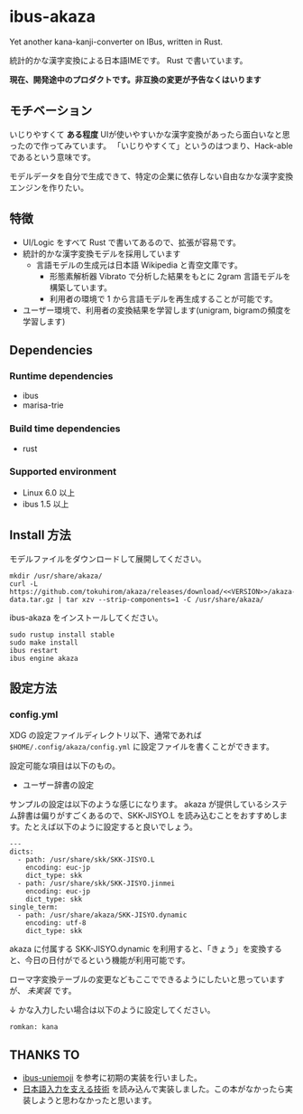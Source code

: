 # ibus-akaza

Yet another kana-kanji-converter on IBus, written in Rust.

統計的かな漢字変換による日本語IMEです。
Rust で書いています。

**現在、開発途中のプロダクトです。非互換の変更が予告なくはいります**

## モチベーション

いじりやすくて **ある程度** UIが使いやすいかな漢字変換があったら面白いなと思ったので作ってみています。
「いじりやすくて」というのはつまり、Hack-able であるという意味です。

モデルデータを自分で生成できて、特定の企業に依存しない自由なかな漢字変換エンジンを作りたい。

## 特徴

* UI/Logic をすべて Rust で書いてあるので、拡張が容易です。
* 統計的かな漢字変換モデルを採用しています
    * 言語モデルの生成元は日本語 Wikipedia と青空文庫です。
        * 形態素解析器 Vibrato で分析した結果をもとに 2gram 言語モデルを構築しています。
        * 利用者の環境で 1 から言語モデルを再生成することが可能です。
* ユーザー環境で、利用者の変換結果を学習します(unigram, bigramの頻度を学習します)

## Dependencies

### Runtime dependencies

* ibus
* marisa-trie

### Build time dependencies

* rust

### Supported environment

* Linux 6.0 以上
* ibus 1.5 以上

## Install 方法

モデルファイルをダウンロードして展開してください。

    mkdir /usr/share/akaza/
    curl -L https://github.com/tokuhirom/akaza/releases/download/<<VERSION>>/akaza-data.tar.gz | tar xzv --strip-components=1 -C /usr/share/akaza/

ibus-akaza をインストールしてください。

    sudo rustup install stable
    sudo make install
    ibus restart
    ibus engine akaza

## 設定方法

### config.yml

XDG の設定ファイルディレクトリ以下、通常であれば `$HOME/.config/akaza/config.yml` に設定ファイルを書くことができます。

設定可能な項目は以下のもの。

* ユーザー辞書の設定

サンプルの設定は以下のような感じになります。
akaza が提供しているシステム辞書は偏りがすごくあるので、SKK-JISYO.L を読み込むことをおすすめします。たとえば以下のように設定すると良いでしょう。

    ---
    dicts:
      - path: /usr/share/skk/SKK-JISYO.L
        encoding: euc-jp
        dict_type: skk
      - path: /usr/share/skk/SKK-JISYO.jinmei
        encoding: euc-jp
        dict_type: skk
    single_term:
      - path: /usr/share/akaza/SKK-JISYO.dynamic
        encoding: utf-8
        dict_type: skk

akaza に付属する SKK-JISYO.dynamic を利用すると、「きょう」を変換すると、今日の日付がでるという機能が利用可能です。

ローマ字変換テーブルの変更などもここでできるようにしたいと思っていますが、 _未実装_ です。

↓ かな入力したい場合は以下のように設定してください。

    romkan: kana

## THANKS TO

* [ibus-uniemoji](https://github.com/salty-horse/ibus-uniemoji) を参考に初期の実装を行いました。
* [日本語入力を支える技術](https://gihyo.jp/book/2012/978-4-7741-4993-6) を読み込んで実装しました。この本がなかったら実装しようと思わなかったと思います。

